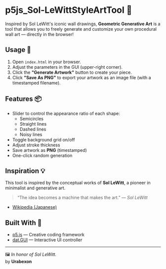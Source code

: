 # p5js_Sol-LeWittStyleArtTool 🎨

Inspired by Sol LeWitt's iconic wall drawings, **Geometric Generative Art** is a tool that allows you to freely generate and customize your own procedural wall art — directly in the browser!

## Usage 🚀

1. Open `index.html` in your browser.
2. Adjust the parameters in the GUI (upper-right corner).
3. Click the **"Generate Artwork"** button to create your piece.
4. Click **"Save As PNG"** to export your artwork as an image file (with a timestamped filename).

## Features 📦

- Slider to control the appearance ratio of each shape:
  - Semicircles
  - Straight lines
  - Dashed lines
  - Noisy lines
- Toggle background grid on/off
- Adjust stroke thickness
- Save artwork as **PNG** (timestamped)
- One-click random generation

## Inspiration 💡

This tool is inspired by the conceptual works of **Sol LeWitt**, a pioneer in minimalist and generative art.

> “The idea becomes a machine that makes the art.” — *Sol LeWitt*

- [Wikipedia (Japanese)](https://ja.wikipedia.org/wiki/%E3%82%BD%E3%83%AB%E3%83%BB%E3%83%AB%E3%82%A6%E3%82%A3%E3%83%83%E3%83%88)

## Built With 🔧

- [p5.js](https://p5js.org/) — Creative coding framework
- [dat.GUI](https://github.com/dataarts/dat.gui) — Interactive UI controller

---

🖼️ *In honor of Sol LeWitt.*  
by **Urabexon**
